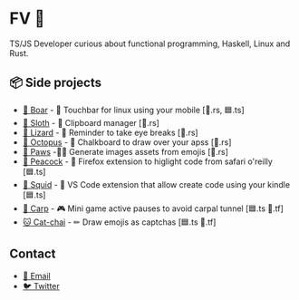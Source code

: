 # FV 🦝

TS/JS Developer curious about functional programming, Haskell, Linux and Rust.

## 📦 Side projects

* [🐗 Boar](https://github.com/egxn/boar) - 🐧 Touchbar for linux using your mobile [🦀.rs, 🟦.ts]
* [🦥 Sloth](https://github.com/egxn/sloth-clipboard) - 🐧 Clipboard manager [🦀.rs]
* [🦎 Lizard](https://github.com/egxn/lizard) - 🐧 Reminder to take eye breaks [🦀.rs]
* [🐙 Octopus](https://github.com/egxn/octopus-chalkboard) - 🐧 Chalkboard to draw over your apss [🦀.rs]
* [🐾 Paws](https://github.com/egxn/paws-tool) -👩‍💻 Generate images assets from emojis [🦀.rs]
* [🦚 Peacock](https://github.com/egxn/peacock) - 🦊 Firefox extension to higlight code from safari o'reilly  [🟦.ts]
* [🦑 Squid](https://github.com/egxn/squid) - 📘 VS Code extension that allow create code using your kindle [🟦.ts]
* [🎏 Carp](https://github.com/egxn/carp) - 🎮 Mini game active pauses to avoid carpal tunnel [🟦.ts 🔶.tf]
* [🐱 Cat-chai](https://github.com/egxn/cat-chai) - ✏ Draw emojis as captchas [🟦.ts 🔶.tf]

## Contact

* [📧 Email](mailto:afvelosas@correo.udistrital.edu.co)
* [🐦 Twitter](https://twitter.com/egoncore)